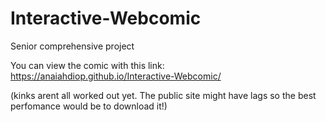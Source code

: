 # Interactive-Webcomic
Senior comprehensive project

You can view the comic with this link: https://anaiahdiop.github.io/Interactive-Webcomic/

(kinks arent all worked out yet. The public site might have lags so the best perfomance would be to download it!)

